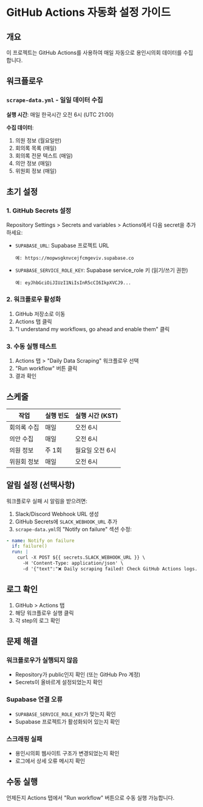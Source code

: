 # GitHub Actions 자동화 설정 가이드

## 개요

이 프로젝트는 GitHub Actions를 사용하여 매일 자동으로 용인시의회 데이터를 수집합니다.

## 워크플로우

### `scrape-data.yml` - 일일 데이터 수집

**실행 시간**: 매일 한국시간 오전 6시 (UTC 21:00)

**수집 데이터**:
1. 의원 정보 (월요일만)
2. 회의록 목록 (매일)
3. 회의록 전문 텍스트 (매일)
4. 의안 정보 (매일)
5. 위원회 정보 (매일)

## 초기 설정

### 1. GitHub Secrets 설정

Repository Settings > Secrets and variables > Actions에서 다음 secret을 추가하세요:

- `SUPABASE_URL`: Supabase 프로젝트 URL
  ```
  예: https://mopwsgknvcejfcmgeviv.supabase.co
  ```

- `SUPABASE_SERVICE_ROLE_KEY`: Supabase service_role 키 (읽기/쓰기 권한)
  ```
  예: eyJhbGciOiJIUzI1NiIsInR5cCI6IkpXVCJ9...
  ```

### 2. 워크플로우 활성화

1. GitHub 저장소로 이동
2. Actions 탭 클릭
3. "I understand my workflows, go ahead and enable them" 클릭

### 3. 수동 실행 테스트

1. Actions 탭 > "Daily Data Scraping" 워크플로우 선택
2. "Run workflow" 버튼 클릭
3. 결과 확인

## 스케줄

| 작업 | 실행 빈도 | 실행 시간 (KST) |
|------|----------|----------------|
| 회의록 수집 | 매일 | 오전 6시 |
| 의안 수집 | 매일 | 오전 6시 |
| 의원 정보 | 주 1회 | 월요일 오전 6시 |
| 위원회 정보 | 매일 | 오전 6시 |

## 알림 설정 (선택사항)

워크플로우 실패 시 알림을 받으려면:

1. Slack/Discord Webhook URL 생성
2. GitHub Secrets에 `SLACK_WEBHOOK_URL` 추가
3. `scrape-data.yml`의 "Notify on failure" 섹션 수정:

```yaml
- name: Notify on failure
  if: failure()
  run: |
    curl -X POST ${{ secrets.SLACK_WEBHOOK_URL }} \
      -H 'Content-Type: application/json' \
      -d '{"text":"❌ Daily scraping failed! Check GitHub Actions logs."}'
```

## 로그 확인

1. GitHub > Actions 탭
2. 해당 워크플로우 실행 클릭
3. 각 step의 로그 확인

## 문제 해결

### 워크플로우가 실행되지 않음
- Repository가 public인지 확인 (또는 GitHub Pro 계정)
- Secrets이 올바르게 설정되었는지 확인

### Supabase 연결 오류
- `SUPABASE_SERVICE_ROLE_KEY`가 맞는지 확인
- Supabase 프로젝트가 활성화되어 있는지 확인

### 스크래핑 실패
- 용인시의회 웹사이트 구조가 변경되었는지 확인
- 로그에서 상세 오류 메시지 확인

## 수동 실행

언제든지 Actions 탭에서 "Run workflow" 버튼으로 수동 실행 가능합니다.
